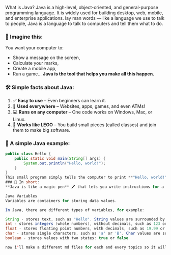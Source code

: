 What is Java?
Java is a high-level, object-oriented, and general-purpose programming language. It is widely used for building desktop, web, mobile, and enterprise applications.
lay man words — like a language we use to talk to people, Java is a language to talk to computers and tell them what to do.
### 🧠 Imagine this:
You want your computer to:
* Show a message on the screen,
* Calculate your marks,
* Create a mobile app,
* Run a game...
**Java is the tool that helps you make all this happen.**
### 🛠️ Simple facts about Java:
1. ✅ **Easy to use** – Even beginners can learn it.
2. 📱 **Used everywhere** – Websites, apps, games, and even ATMs!
3. 💻 **Runs on any computer** – One code works on Windows, Mac, or Linux.
4. 🧩 **Works like LEGO** – You build small pieces (called classes) and join them to make big software.

### 🧾 A simple Java example:

```java
public class Hello {
    public static void main(String[] args) {
        System.out.println("Hello, world!");
    }
}
This small program simply tells the computer to print **"Hello, world!"**
### 🚀 In short:
**Java is like a magic pen** 🖊️ that lets you write instructions for a computer to follow — whether you're making an app, solving maths problems, or building the next Futuristic app

Java Variables
Variables are containers for storing data values.

In Java, there are different types of variables, for example:

String - stores text, such as "Hello". String values are surrounded by double quotes
int - stores integers (whole numbers), without decimals, such as 123 or -123
float - stores floating point numbers, with decimals, such as 19.99 or -19.99
char - stores single characters, such as 'a' or 'B'. Char values are surrounded by single quotes
boolean - stores values with two states: true or false

now i'll make a different md files for each and every topics so it will be easy to read
